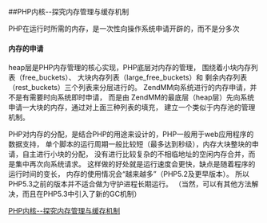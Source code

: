##PHP内核--探究内存管理与缓存机制

PHP在运行时所需的内存，是一次性向操作系统申请开辟的，而不是分多次

 #### 内存的申请
 
heap层是PHP内存管理的核心实现，PHP底层对内存的管理， 围绕着小块内存列表（free_buckets）、 大块内存列表（large_free_buckets）和 剩余内存列表（rest_buckets）三个列表来分层进行的。
ZendMM向系统进行的内存申请，并不是有需要时向系统即时申请， 而是由
ZendMM的最底层（heap层）先向系统申请一大块的内存，通过对上面三种列表的填充， 建立一个类似于内存池的管理机制。


PHP对内存的分配，是结合PHP的用途来设计的，PHP一般用于web应用程序的数据支持， 单个脚本的运行周期一般比较短（最多达到秒级），内存大块整块的申请，自主进行小块的分配， 没有进行比较复杂的不相临地址的空闲内存合并，而是集中再次向系统请求。 这样做的好处就是运行速度会更快，缺点是随着程序的运行时间的变长， 内存的使用情况会“越来越多”（PHP5.2及更早版本）。 所以PHP5.3之前的版本并不适合做为守护进程长期运行。 （当然，可以有其他方法解决，而且在PHP5.3中引入了新的GC机制）

[PHP内核--探究内存管理与缓存机制](https://blog.csdn.net/ty_hf/article/details/52905896)